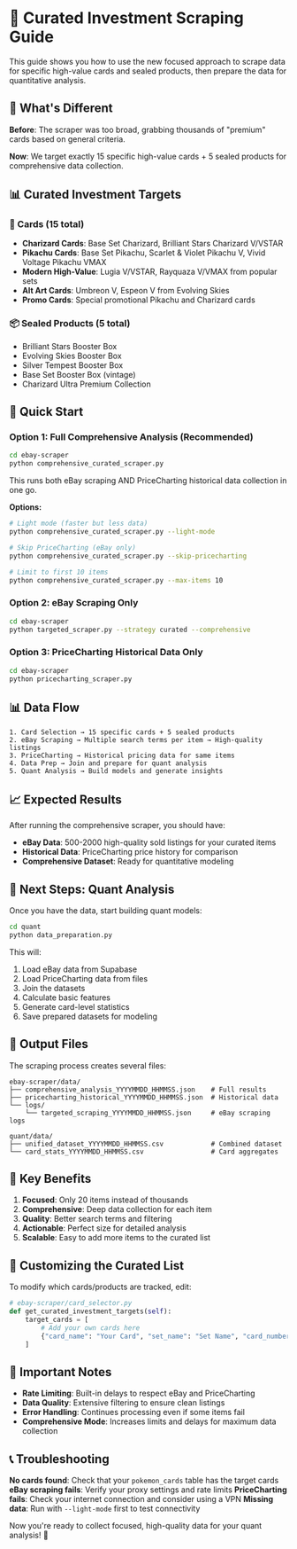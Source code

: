 # 🎯 Curated Investment Scraping Guide

This guide shows you how to use the new focused approach to scrape data for specific high-value cards and sealed products, then prepare the data for quantitative analysis.

## 🎯 What's Different

**Before**: The scraper was too broad, grabbing thousands of "premium" cards based on general criteria.

**Now**: We target exactly 15 specific high-value cards + 5 sealed products for comprehensive data collection.

## 📊 Curated Investment Targets

### 🎴 Cards (15 total)
- **Charizard Cards**: Base Set Charizard, Brilliant Stars Charizard V/VSTAR
- **Pikachu Cards**: Base Set Pikachu, Scarlet & Violet Pikachu V, Vivid Voltage Pikachu VMAX
- **Modern High-Value**: Lugia V/VSTAR, Rayquaza V/VMAX from popular sets
- **Alt Art Cards**: Umbreon V, Espeon V from Evolving Skies
- **Promo Cards**: Special promotional Pikachu and Charizard cards

### 📦 Sealed Products (5 total)
- Brilliant Stars Booster Box
- Evolving Skies Booster Box  
- Silver Tempest Booster Box
- Base Set Booster Box (vintage)
- Charizard Ultra Premium Collection

## 🚀 Quick Start

### Option 1: Full Comprehensive Analysis (Recommended)

```bash
cd ebay-scraper
python comprehensive_curated_scraper.py
```

This runs both eBay scraping AND PriceCharting historical data collection in one go.

**Options:**
```bash
# Light mode (faster but less data)
python comprehensive_curated_scraper.py --light-mode

# Skip PriceCharting (eBay only)
python comprehensive_curated_scraper.py --skip-pricecharting

# Limit to first 10 items
python comprehensive_curated_scraper.py --max-items 10
```

### Option 2: eBay Scraping Only

```bash
cd ebay-scraper
python targeted_scraper.py --strategy curated --comprehensive
```

### Option 3: PriceCharting Historical Data Only

```bash
cd ebay-scraper
python pricecharting_scraper.py
```

## 📊 Data Flow

```
1. Card Selection → 15 specific cards + 5 sealed products
2. eBay Scraping → Multiple search terms per item → High-quality listings
3. PriceCharting → Historical pricing data for same items
4. Data Prep → Join and prepare for quant analysis
5. Quant Analysis → Build models and generate insights
```

## 📈 Expected Results

After running the comprehensive scraper, you should have:

- **eBay Data**: 500-2000 high-quality sold listings for your curated items
- **Historical Data**: PriceCharting price history for comparison
- **Comprehensive Dataset**: Ready for quantitative modeling

## 🧮 Next Steps: Quant Analysis

Once you have the data, start building quant models:

```bash
cd quant
python data_preparation.py
```

This will:
1. Load eBay data from Supabase
2. Load PriceCharting data from files
3. Join the datasets
4. Calculate basic features
5. Generate card-level statistics
6. Save prepared datasets for modeling

## 📁 Output Files

The scraping process creates several files:

```
ebay-scraper/data/
├── comprehensive_analysis_YYYYMMDD_HHMMSS.json    # Full results
├── pricecharting_historical_YYYYMMDD_HHMMSS.json  # Historical data
└── logs/
    └── targeted_scraping_YYYYMMDD_HHMMSS.json     # eBay scraping logs

quant/data/
├── unified_dataset_YYYYMMDD_HHMMSS.csv            # Combined dataset
└── card_stats_YYYYMMDD_HHMMSS.csv                 # Card aggregates
```

## 🎯 Key Benefits

1. **Focused**: Only 20 items instead of thousands
2. **Comprehensive**: Deep data collection for each item
3. **Quality**: Better search terms and filtering
4. **Actionable**: Perfect size for detailed analysis
5. **Scalable**: Easy to add more items to the curated list

## 🔧 Customizing the Curated List

To modify which cards/products are tracked, edit:

```python
# ebay-scraper/card_selector.py
def get_curated_investment_targets(self):
    target_cards = [
        # Add your own cards here
        {"card_name": "Your Card", "set_name": "Set Name", "card_number": "123"},
    ]
```

## 🚨 Important Notes

- **Rate Limiting**: Built-in delays to respect eBay and PriceCharting
- **Data Quality**: Extensive filtering to ensure clean listings
- **Error Handling**: Continues processing even if some items fail
- **Comprehensive Mode**: Increases limits and delays for maximum data collection

## 📞 Troubleshooting

**No cards found**: Check that your `pokemon_cards` table has the target cards
**eBay scraping fails**: Verify your proxy settings and rate limits
**PriceCharting fails**: Check your internet connection and consider using a VPN
**Missing data**: Run with `--light-mode` first to test connectivity

Now you're ready to collect focused, high-quality data for your quant analysis! 🎉 